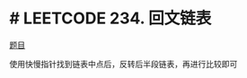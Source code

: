 # # LEETCODE 234. 回文链表

[题目](https://leetcode-cn.com/problems/palindrome-linked-list/)

使用快慢指针找到链表中点后，反转后半段链表，再进行比较即可
